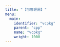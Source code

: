 ```yaml
---
title: "【包管理器】"
menu:
  main:
    identifier: "vcpkg"
    parent: "cpp"
    name: "vcpkg"
    weight: 1000
---
```


